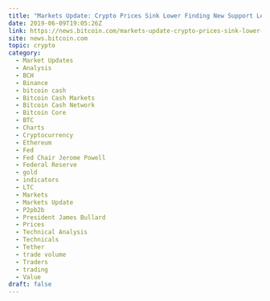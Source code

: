 ```yaml
---
title: "Markets Update: Crypto Prices Sink Lower Finding New Support Levels"
date: 2019-06-09T19:05:26Z
link: https://news.bitcoin.com/markets-update-crypto-prices-sink-lower-finding-new-support-levels/?utm_medium=RSS&utm_source=hune
site: news.bitcoin.com
topic: crypto
category:
  - Market Updates
  - Analysis
  - BCH
  - Binance
  - bitcoin cash
  - Bitcoin Cash Markets
  - Bitcoin Cash Network
  - Bitcoin Core
  - BTC
  - Charts
  - Cryptocurrency
  - Ethereum
  - Fed
  - Fed Chair Jerome Powell
  - Federal Reserve
  - gold
  - indicators
  - LTC
  - Markets
  - Markets Update
  - P2pb2b
  - President James Bullard
  - Prices
  - Technical Analysis
  - Technicals
  - Tether
  - trade volume
  - Traders
  - trading
  - Value
draft: false
---
```

